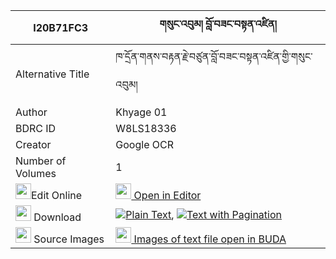 |I20B71FC3|གསུང་འབུམ། བློ་བཟང་བསྟན་འཛིན། 
| --- | --- 
|Alternative Title |ཁ་དྲོན་གནས་བརྟན་རྗེ་བཙུན་བློ་བཟང་བསྟན་འཛིན་གྱི་གསུང་འབུམ།
|Author| Khyage 01
|BDRC ID | W8LS18336
|Creator | Google OCR
|Number of Volumes| 1
|<img width="25" src="https://img.icons8.com/color/25/000000/edit-property.png">Edit Online| [<img width="25" src="https://avatars.githubusercontent.com/u/45091458?s=200&v=4"> Open in Editor](http://editor.openpecha.org/I20B71FC3)
|<img width="25" src="https://img.icons8.com/fluent/48/000000/download-2.png"/>  Download | [![](https://img.icons8.com/color/20/000000/txt.png)Plain Text](https://github.com/Openpecha/I20B71FC3/releases/download/v1/sungbum_lozang_tendzin_plain_I20B71FC3.zip), [![](https://img.icons8.com/color/20/000000/txt.png)Text with Pagination](https://github.com/Openpecha/I20B71FC3/releases/download/v1/sungbum_lozang_tendzin_pages_I20B71FC3.zip)
|<img width="25" src="https://img.icons8.com/plasticine/100/000000/pictures-folder.png"/>  Source Images | [<img width="25" src="https://library.bdrc.io/icons/BUDA-small.svg"> Images of text file open in BUDA](https://library.bdrc.io/show/bdr:W8LS18336)